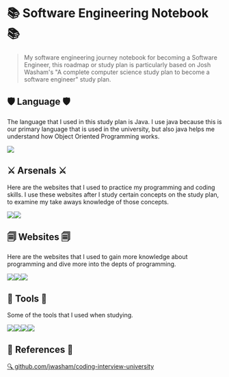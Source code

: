 <h1>📚 Software Engineering Notebook 📚</h1>

> My software engineering journey notebook for becoming a Software Engineer, this roadmap or study plan is particularly based on Josh Washam's "A complete computer science study plan to become a software engineer" study plan.

<h2>🛡️ Language 🛡️</h2>
<p>The language that I used in this study plan is Java. I use java because this is our primary language that is used in the university, but also java helps me understand how Object Oriented Programming works.</p>
<img src="https://img.shields.io/badge/Java-ED8B00?style=for-the-badge&logo=openjdk&logoColor=white"/>

<h2>⚔️ Arsenals ⚔️</h2>
<p>Here are the websites that I used to practice my programming and coding skills. I use these websites after I study certain concepts on the study plan, to examine my take aways knowledge of those concepts.</p>
<div style="display: flex; align-items: flex-start;">
<img src="https://img.shields.io/badge/-Hackerrank-2EC866?style=for-the-badge&logo=HackerRank&logoColor=white"/>
<img src="https://img.shields.io/badge/LeetCode-000000?style=for-the-badge&logo=LeetCode&logoColor=#d16c06">
</div>

<h2>🗐 Websites 🗐</h2>
<p>Here are the websites that I used to gain more knowledge about programming and dive more into the depts of programming.</p>
<div style="display: flex; align-items: flex-start;">
<img src="https://img.shields.io/badge/GeeksforGeeks-gray?style=for-the-badge&logo=geeksforgeeks&logoColor=35914c"/>
<img src="https://img.shields.io/badge/-Stackoverflow-FE7A16?style=for-the-badge&logo=stack-overflow&logoColor=white"/>
<img src="https://img.shields.io/badge/Reddit-%23FF4500.svg?style=for-the-badge&logo=Reddit&logoColor=white"/>
</div>

<h2>🔨 Tools 🔨</h2>
<p>Some of the tools that I used when studying.</p>
<div style="display: flex; align-items: flex-start;">
<img src="https://img.shields.io/badge/Visual%20Studio%20Code-0078d7.svg?style=for-the-badge&logo=visual-studio-code&logoColor=white"/>
<img src="https://img.shields.io/badge/github-%23121011.svg?style=for-the-badge&logo=github&logoColor=white"/>
<img src="https://img.shields.io/badge/git-%23F05033.svg?style=for-the-badge&logo=git&logoColor=white"/>
<img src="https://img.shields.io/badge/Excalidraw-%23121011.svg?style=for-the-badge&logo=Excalidraw&logoColor=white"/>
</div>

<h2>🔵 References 🔵</h2>
<a href="https://github.com/jwasham/coding-interview-university">🔍 github.com/jwasham/coding-interview-university </a>